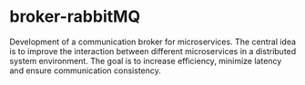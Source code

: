 # broker-rabbitMQ
Development of a communication broker for microservices. The central idea is to improve the interaction between different microservices in a distributed system environment. The goal is to increase efficiency, minimize latency and ensure communication consistency.
